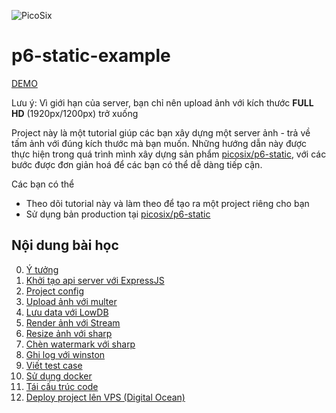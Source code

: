 ![PicoSix](./document/static/logo.png)

# p6-static-example

[DEMO](http://static.picosix.info/demo/index.html)

Lưu ý: Vì giới hạn của server, bạn chỉ nên upload ảnh với kích thước **FULL HD** (1920px/1200px) trở xuống

Project này là một tutorial giúp các bạn xây dựng một server ảnh - trả về tấm ảnh với đúng kích thước mà bạn muốn. Những hướng dẫn này được thực hiện trong quá trình mình xây dựng sản phẩm [picosix/p6-static](https://github.com/picosix/p6-static), với các bước được đơn giản hoá để các bạn có thể dễ dàng tiếp cận.

Các bạn có thể

* Theo dõi tutorial này và làm theo để tạo ra một project riêng cho bạn
* Sử dụng bản production tại [picosix/p6-static](https://github.com/picosix/p6-static)

## Nội dung bài học

0. [Ý tưởng](./document/0-idea.md)
1. [Khởi tạo api server với ExpressJS](./document/1-build-api-server-with-expressjs.md)
1. [Project config](./document/2.project-config.md)
1. [Upload ảnh với multer](./document/3-upload-image-with-multer.md)
1. [Lưu data với LowDB](./document/4-save-image-information-with-lowdb.md)
1. [Render ảnh với Stream](./document/5-render-image-with-stream.md)
1. [Resize ảnh với sharp](./document/6-resize-image-with-sharp.md)
1. [Chèn watermark với sharp](./document/7-embedded-watermark-with-sharp.md)
1. [Ghi log với winston](./document/8-write-log-with-winston.md)
1. [Viết test case](./document/9-write-test-case.md)
1. [Sử dụng docker](./document/10-dockerized-your-app.md)
1. [Tái cấu trúc code](./document/11-refactor-code-structure.md)
1. [Deploy project lên VPS (Digital Ocean)](./document/12-deployment.md)
